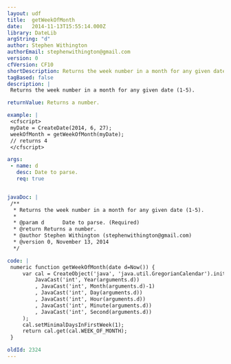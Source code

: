 ```yaml
---
layout: udf
title:  getWeekOfMonth
date:   2014-11-13T15:55:14.000Z
library: DateLib
argString: "d"
author: Stephen Withington
authorEmail: stephenwithington@gmail.com
version: 0
cfVersion: CF10
shortDescription: Returns the week number in a month for any given date (1-5).
tagBased: false
description: |
 Returns the week number in a month for any given date (1-5).

returnValue: Returns a number.

example: |
 <cfscript>
 myDate = CreateDate(2014, 6, 27);
 weekOfMonth = getWeekOfMonth(myDate);
 // returns 4
 </cfscript>

args:
 - name: d
   desc: Date to parse.
   req: true


javaDoc: |
 /**
  * Returns the week number in a month for any given date (1-5).
  * 
  * @param d      Date to parse. (Required)
  * @return Returns a number. 
  * @author Stephen Withington (stephenwithington@gmail.com) 
  * @version 0, November 13, 2014 
  */

code: |
 numeric function getWeekOfMonth(date d=Now()) {
     var cal = CreateObject('java', 'java.util.GregorianCalendar').init(
         JavaCast('int', Year(arguments.d))
         , JavaCast('int', Month(arguments.d)-1)
         , JavaCast('int', Day(arguments.d))
         , JavaCast('int', Hour(arguments.d))
         , JavaCast('int', Minute(arguments.d))
         , JavaCast('int', Second(arguments.d))
     );
     cal.setMinimalDaysInFirstWeek(1);
     return cal.get(cal.WEEK_OF_MONTH);
 }

oldId: 2324
---
```


